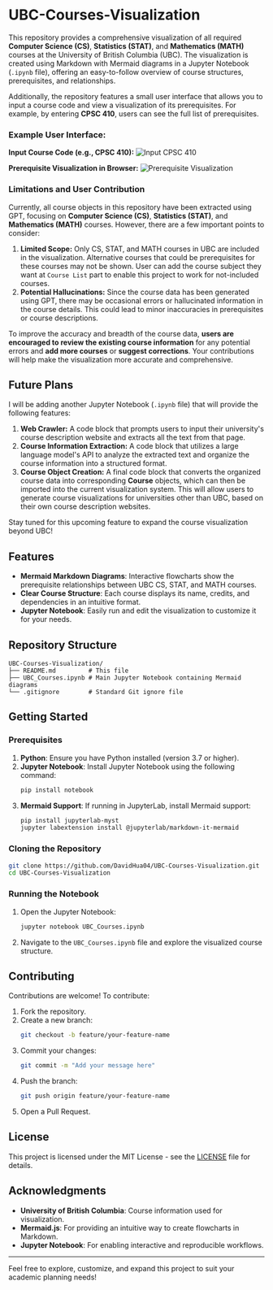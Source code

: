 # UBC-Courses-Visualization

This repository provides a comprehensive visualization of all required **Computer Science (CS)**, **Statistics (STAT)**, and **Mathematics (MATH)** courses at the University of British Columbia (UBC). The visualization is created using Markdown with Mermaid diagrams in a Jupyter Notebook (`.ipynb` file), offering an easy-to-follow overview of course structures, prerequisites, and relationships.

Additionally, the repository features a small user interface that allows you to input a course code and view a visualization of its prerequisites. For example, by entering **CPSC 410**, users can see the full list of prerequisites.

### Example User Interface:

**Input Course Code (e.g., CPSC 410):**
![Input CPSC 410](https://github.com/user-attachments/assets/caf8c6db-cbbf-4cd2-936e-f7320cf8876d)

**Prerequisite Visualization in Browser:**
![Prerequisite Visualization](https://github.com/user-attachments/assets/e6f2b357-c40e-4223-bec4-2ef5d75ee984)

### Limitations and User Contribution

Currently, all course objects in this repository have been extracted using GPT, focusing on **Computer Science (CS)**, **Statistics (STAT)**, and **Mathematics (MATH)** courses. However, there are a few important points to consider:

1. **Limited Scope:** Only CS, STAT, and MATH courses in UBC are included in the visualization. Alternative courses that could be prerequisites for these courses may not be shown. User can add the course subject they want at `Course List` part to enable this project to work for not-included courses.
2. **Potential Hallucinations:** Since the course data has been generated using GPT, there may be occasional errors or hallucinated information in the course details. This could lead to minor inaccuracies in prerequisites or course descriptions.
   
To improve the accuracy and breadth of the course data, **users are encouraged to review the existing course information** for any potential errors and **add more courses** or **suggest corrections**. Your contributions will help make the visualization more accurate and comprehensive.

## Future Plans

I will be adding another Jupyter Notebook (`.ipynb` file) that will provide the following features:

1. **Web Crawler:** A code block that prompts users to input their university's course description website and extracts all the text from that page.
2. **Course Information Extraction:** A code block that utilizes a large language model's API to analyze the extracted text and organize the course information into a structured format.
3. **Course Object Creation:** A final code block that converts the organized course data into corresponding **Course** objects, which can then be imported into the current visualization system. This will allow users to generate course visualizations for universities other than UBC, based on their own course description websites.

Stay tuned for this upcoming feature to expand the course visualization beyond UBC!

## Features

- **Mermaid Markdown Diagrams**: Interactive flowcharts show the prerequisite relationships between UBC CS, STAT, and MATH courses.
- **Clear Course Structure**: Each course displays its name, credits, and dependencies in an intuitive format.
- **Jupyter Notebook**: Easily run and edit the visualization to customize it for your needs.

## Repository Structure

```
UBC-Courses-Visualization/
├── README.md         # This file
├── UBC_Courses.ipynb # Main Jupyter Notebook containing Mermaid diagrams
└── .gitignore        # Standard Git ignore file
```

## Getting Started

### Prerequisites

1. **Python**: Ensure you have Python installed (version 3.7 or higher).
2. **Jupyter Notebook**: Install Jupyter Notebook using the following command:
   ```bash
   pip install notebook
   ```
3. **Mermaid Support**: If running in JupyterLab, install Mermaid support:
   ```bash
   pip install jupyterlab-myst
   jupyter labextension install @jupyterlab/markdown-it-mermaid
   ```

### Cloning the Repository

```bash
git clone https://github.com/DavidHua04/UBC-Courses-Visualization.git
cd UBC-Courses-Visualization
```

### Running the Notebook

1. Open the Jupyter Notebook:
   ```bash
   jupyter notebook UBC_Courses.ipynb
   ```
2. Navigate to the `UBC_Courses.ipynb` file and explore the visualized course structure.

## Contributing

Contributions are welcome! To contribute:

1. Fork the repository.
2. Create a new branch:
   ```bash
   git checkout -b feature/your-feature-name
   ```
3. Commit your changes:
   ```bash
   git commit -m "Add your message here"
   ```
4. Push the branch:
   ```bash
   git push origin feature/your-feature-name
   ```
5. Open a Pull Request.

## License

This project is licensed under the MIT License - see the [LICENSE](LICENSE) file for details.

## Acknowledgments

- **University of British Columbia**: Course information used for visualization.
- **Mermaid.js**: For providing an intuitive way to create flowcharts in Markdown.
- **Jupyter Notebook**: For enabling interactive and reproducible workflows.

---

Feel free to explore, customize, and expand this project to suit your academic planning needs!
